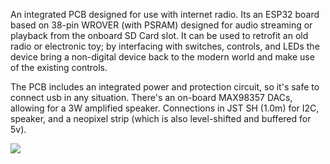 An integrated PCB designed for use with internet radio. 
Its an ESP32 board based on 38-pin WROVER (with PSRAM) designed for audio streaming
or playback from the onboard SD Card slot. It can be used to retrofit an old radio or electronic toy; 
by interfacing with switches, controls, and LEDs the device bring a non-digital device back to the 
modern world and make use of the existing controls. 

The PCB includes an integrated power and protection circuit, so it's safe to connect usb in any 
situation. There's an on-board MAX98357 DACs, allowing for a 3W amplified speaker. 
Connections in JST SH (1.0m) for I2C, speaker, and a neopixel strip 
(which is also level-shifted and buffered for 5v). 

<img src="https://github.com/somebox/i2s-audio-stream-test/assets/v1-build-pic.jpg" />
